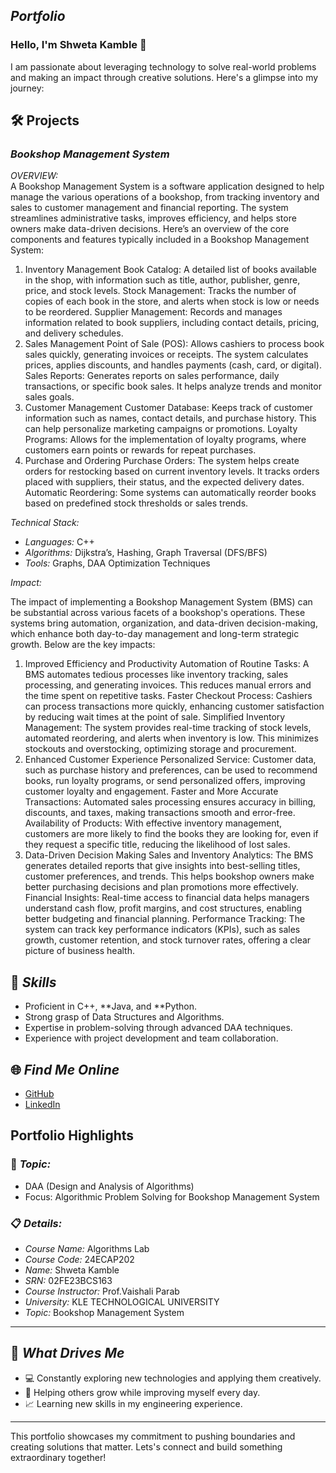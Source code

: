 ## *Portfolio*

### Hello, I'm Shweta Kamble 👋

I am passionate about leveraging technology to solve real-world problems and making an impact through creative solutions. 
Here's a glimpse into my journey:  


## 🛠 Projects

### *Bookshop Management System*  

*OVERVIEW:*  
A Bookshop Management System is a software application designed to help manage the various operations of a bookshop, from tracking inventory and sales to customer management and financial reporting. The system streamlines administrative tasks, improves efficiency, and helps store owners make data-driven decisions. Here’s an overview of the core components and features typically included in a Bookshop Management System:

1. Inventory Management
Book Catalog: A detailed list of books available in the shop, with information such as title, author, publisher, genre, price, and stock levels.
Stock Management: Tracks the number of copies of each book in the store, and alerts when stock is low or needs to be reordered.
Supplier Management: Records and manages information related to book suppliers, including contact details, pricing, and delivery schedules.
2. Sales Management
Point of Sale (POS): Allows cashiers to process book sales quickly, generating invoices or receipts. The system calculates prices, applies discounts, and handles payments (cash, card, or digital).
Sales Reports: Generates reports on sales performance, daily transactions, or specific book sales. It helps analyze trends and monitor sales goals.
3. Customer Management
Customer Database: Keeps track of customer information such as names, contact details, and purchase history. This can help personalize marketing campaigns or promotions.
Loyalty Programs: Allows for the implementation of loyalty programs, where customers earn points or rewards for repeat purchases.
4. Purchase and Ordering
Purchase Orders: The system helps create orders for restocking based on current inventory levels. It tracks orders placed with suppliers, their status, and the expected delivery dates.
Automatic Reordering: Some systems can automatically reorder books based on predefined stock thresholds or sales trends.

*Technical Stack:*  

- *Languages:* C++
- *Algorithms:* Dijkstra’s, Hashing, Graph Traversal (DFS/BFS)
- *Tools:* Graphs, DAA Optimization Techniques  

*Impact:*  

The impact of implementing a Bookshop Management System (BMS) can be substantial across various facets of a bookshop's operations. These systems bring automation, organization, and data-driven decision-making, which enhance both day-to-day management and long-term strategic growth. Below are the key impacts:

1. Improved Efficiency and Productivity
Automation of Routine Tasks: A BMS automates tedious processes like inventory tracking, sales processing, and generating invoices. This reduces manual errors and the time spent on repetitive tasks.
Faster Checkout Process: Cashiers can process transactions more quickly, enhancing customer satisfaction by reducing wait times at the point of sale.
Simplified Inventory Management: The system provides real-time tracking of stock levels, automated reordering, and alerts when inventory is low. This minimizes stockouts and overstocking, optimizing storage and procurement.
2. Enhanced Customer Experience
Personalized Service: Customer data, such as purchase history and preferences, can be used to recommend books, run loyalty programs, or send personalized offers, improving customer loyalty and engagement.
Faster and More Accurate Transactions: Automated sales processing ensures accuracy in billing, discounts, and taxes, making transactions smooth and error-free.
Availability of Products: With effective inventory management, customers are more likely to find the books they are looking for, even if they request a specific title, reducing the likelihood of lost sales.
3. Data-Driven Decision Making
Sales and Inventory Analytics: The BMS generates detailed reports that give insights into best-selling titles, customer preferences, and trends. This helps bookshop owners make better purchasing decisions and plan promotions more effectively.
Financial Insights: Real-time access to financial data helps managers understand cash flow, profit margins, and cost structures, enabling better budgeting and financial planning.
Performance Tracking: The system can track key performance indicators (KPIs), such as sales growth, customer retention, and stock turnover rates, offering a clear picture of business health.

## 🚀 *Skills*  

- Proficient in C++, **Java, and **Python.  
- Strong grasp of Data Structures and Algorithms.  
- Expertise in problem-solving through advanced DAA techniques.  
- Experience with project development and team collaboration.  


## 🌐 *Find Me Online*

- [GitHub](https://github.com/Shwetakamble4444/Bookshop-Management-System/edit/main/README.md)
- [LinkedIn](https://www.linkedin.com/in/shweta-kamble-9461922ab/)

## Portfolio Highlights

### 🎯 *Topic:* 

- DAA (Design and Analysis of Algorithms)  
- Focus: Algorithmic Problem Solving for Bookshop Management System  

### 📋 *Details:*

- *Course Name:* Algorithms Lab 
- *Course Code:* 24ECAP202  
- *Name:* Shweta Kamble 
- *SRN:* 02FE23BCS163 
- *Course Instructor:* Prof.Vaishali Parab  
- *University:* KLE TECHNOLOGICAL UNIVERSITY
- *Topic:* Bookshop Management System

---

## 🎨 *What Drives Me*  
- 💻 Constantly exploring new technologies and applying them creatively.  
- 🤝 Helping others grow while improving myself every day.  
- 📈 Learning new skills in my engineering experience.
---

This portfolio showcases my commitment to pushing boundaries and creating solutions that matter. Lets's connect and build something extraordinary together!
